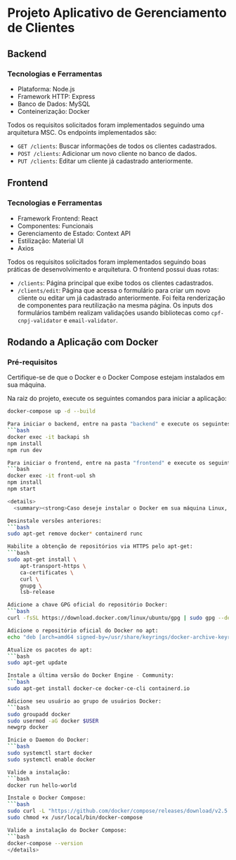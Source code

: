 # Projeto Aplicativo de Gerenciamento de Clientes

## Backend
### Tecnologias e Ferramentas
- Plataforma: Node.js
- Framework HTTP: Express
- Banco de Dados: MySQL
- Conteinerização: Docker

Todos os requisitos solicitados foram implementados seguindo uma arquitetura MSC. Os endpoints implementados são:

- `GET /clients`: Buscar informações de todos os clientes cadastrados.
- `POST /clients`: Adicionar um novo cliente no banco de dados.
- `PUT /clients`: Editar um cliente já cadastrado anteriormente.

## Frontend
### Tecnologias e Ferramentas
- Framework Frontend: React
- Componentes: Funcionais
- Gerenciamento de Estado: Context API
- Estilização: Material UI
- Axios

Todos os requisitos solicitados foram implementados seguindo boas práticas de desenvolvimento e arquitetura. O frontend possui duas rotas:

- `/clients`: Página principal que exibe todos os clientes cadastrados.
- `/clients/edit`: Página que acessa o formulário para criar um novo cliente ou editar um já cadastrado anteriormente. Foi feita renderização de componentes para reutilização na mesma página. Os inputs dos formulários também realizam validações usando bibliotecas como `cpf-cnpj-validator` e `email-validator`.

## Rodando a Aplicação com Docker
### Pré-requisitos
Certifique-se de que o Docker e o Docker Compose estejam instalados em sua máquina.

Na raiz do projeto, execute os seguintes comandos para iniciar a aplicação:

```bash
docker-compose up -d --build

Para iniciar o backend, entre na pasta "backend" e execute os seguintes comandos:
```bash
docker exec -it backapi sh
npm install
npm run dev

Para iniciar o frontend, entre na pasta "frontend" e execute os seguintes comandos:
```bash
docker exec -it front-uol sh
npm install
npm start

<details>
  <summary><strong>Caso deseje instalar o Docker em sua máquina Linux, siga os passos abaixo:</strong></summary><br />

Desinstale versões anteriores:
```bash
sudo apt-get remove docker* containerd runc

Habilite a obtenção de repositórios via HTTPS pelo apt-get:
```bash
sudo apt-get install \
    apt-transport-https \
    ca-certificates \
    curl \
    gnupg \
    lsb-release

Adicione a chave GPG oficial do repositório Docker:
```bash
curl -fsSL https://download.docker.com/linux/ubuntu/gpg | sudo gpg --dearmor -o /usr/share/keyrings/docker-archive-keyring.gpg

Adicione o repositório oficial do Docker no apt:
echo "deb [arch=amd64 signed-by=/usr/share/keyrings/docker-archive-keyring.gpg] https://download.docker.com/linux/ubuntu $(lsb_release -cs) stable" | sudo tee /etc/apt/sources.list.d/docker.list > /dev/null

Atualize os pacotes do apt:
```bash
sudo apt-get update

Instale a última versão do Docker Engine - Community:
```bash
sudo apt-get install docker-ce docker-ce-cli containerd.io

Adicione seu usuário ao grupo de usuários Docker:
```bash
sudo groupadd docker
sudo usermod -aG docker $USER
newgrp docker

Inicie o Daemon do Docker:
```bash
sudo systemctl start docker
sudo systemctl enable docker

Valide a instalação:
```bash
docker run hello-world

Instale o Docker Compose:
```bash
sudo curl -L "https://github.com/docker/compose/releases/download/v2.5.0/docker-compose-$(uname -s)-$(uname -m)" -o /usr/local/bin/docker-compose
sudo chmod +x /usr/local/bin/docker-compose

Valide a instalação do Docker Compose:
```bash
docker-compose --version
</details>
